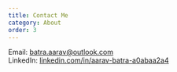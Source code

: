 ```yaml
---
title: Contact Me
category: About
order: 3
---
```

Email: [batra.aarav@outlook.com](mailto:batra.aarav@outlook.com)<br>
LinkedIn: [linkedin.com/in/aarav-batra-a0abaa2a4](https://www.linkedin.com/in/aarav-batra-a0abaa2a4)
